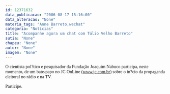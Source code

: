 ```yaml
---
id: 12371632
data_publicacao: "2006-08-17 15:16:00"
data_alteracao: "None"
materia_tags: "Anne Barreto,wechat"
categoria: "Notícias"
title: "Acompanhe agora um chat com Túlio Velho Barreto"
sutia: "None"
chapeu: "None"
autor: "None"
imagem: "None"
---
```

<p><P><FONT face=Verdana>O cientista pol?tico e pesquisador da Fundação Joaquim Nabuco participa, neste momento, de um bate-papo no JC OnLine (<A href=\"https://www.jc.com.br\">www.jc.com.br</A>) sobre o in?cio da propaganda eleitoral no rádio e na TV.</FONT></P></p>
<p><P><FONT face=Verdana>Participe.</FONT></P> </p>
